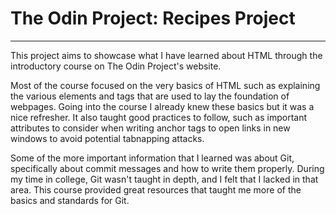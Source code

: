 # The Odin Project: Recipes Project
---
This project aims to showcase what I have learned about HTML through the introductory course on The Odin Project's website.

Most of the course focused on the very basics of HTML such as explaining the various elements and tags that are used to lay the foundation of webpages. Going into the course I already knew these basics but it was a nice refresher. It also taught good practices to follow, such as important attributes to consider when writing anchor tags to open links in new windows to avoid potential tabnapping attacks. 

Some of the more important information that I learned was about Git, specifically about commit messages and how to write them properly. During my time in college, Git wasn't taught in depth, and I felt that I lacked in that area. This course provided great resources that taught me more of the basics and standards for Git.